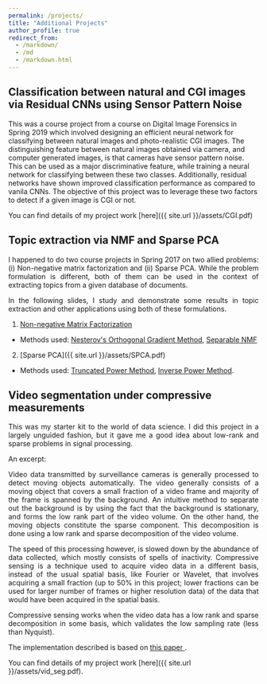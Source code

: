 ```yaml
---
permalink: /projects/
title: "Additional Projects"
author_profile: true
redirect_from: 
  - /markdown/
  - /md
  - /markdown.html
---
```


## Classification between natural and CGI images via Residual CNNs using Sensor Pattern Noise

This was a course project from a course on Digital Image Forensics in Spring 2019 which involved designing an efficient neural network for classifying between natural images and photo-realistic CGI images. The distinguishing feature between natural images obtained via camera, and computer generated images, is that cameras have sensor pattern noise. This can be used as a major discriminative feature, while training a neural network for classifying between these two classes. Additionally, residual networks have shown improved classification performance as compared to vanila CNNs. The objective of this project was to leverage these two factors to detect if a given image is CGI or not. 

You can find details of my project work [here]({{ site.url }}/assets/CGI.pdf)

## Topic extraction via NMF and Sparse PCA

<p style='text-align: justify;'>
I happened to do two course projects in Spring 2017 on two allied problems: (i) Non-negative matrix factorization and (ii) Sparse PCA. While the problem formulation is different, both of them can be used in the context of extracting topics from a given database of documents.</p>

<p style='text-align: justify;'>
In the following slides, I study and demonstrate some results in topic extraction and other applications using both of these formulations. </p>

1. [Non-negative Matrix Factorization](/assets/NMF.pdf)
* Methods used: <a target="_blank" href='http://ieeexplore.ieee.org/document/6166359/'>Nesterov's Orthogonal Gradient Method</a>, <a target="_blank" href='https://arxiv.org/pdf/1208.1237.pdf'>Separable NMF</a>

2. [Sparse PCA]({{ site.url }}/assets/SPCA.pdf)
* Methods used: <a target="_blank" href='http://www.jmlr.org/papers/volume14/yuan13a/yuan13a.pdf'>Truncated Power Method</a>, <a target="_blank" href='https://arxiv.org/abs/1012.0774'>Inverse Power Method</a>.

## Video segmentation under compressive measurements

<p style='text-align: justify;'>
This was my starter kit to the world of data science. I did this project in a largely unguided fashion, but it gave me a good idea about low-rank and sparse problems in signal processing.</p>

An excerpt:

<p style='text-align: justify;'>
Video data transmitted by surveillance cameras is generally processed to detect
moving objects automatically. The video generally consists of a moving object that covers a small fraction of a video frame and majority of the frame is spanned by the background. An intuitive method to separate out the background is by using the fact that the background is stationary, and forms the low rank part of the video volume. On the other hand, the moving objects constitute the sparse component. This decomposition is done using a low rank and sparse decomposition of the video volume.</p>

<p style='text-align: justify;'>
The speed of this processing however, is slowed down by the abundance of data collected, which mostly consists of spells of inactivity. Compressive sensing is a technique used to acquire video data in a different basis, instead of the usual spatial basis, like Fourier or Wavelet, that involves acquiring a small fraction (up to 50% in this project; lower fractions can be used for larger number of frames or higher resolution data) of the data that would have been acquired in the spatial basis.</p>

<p style='text-align: justify;'>
Compressive sensing works when the video data has a low rank and sparse decomposition in some basis, which validates the low sampling rate (less than Nyquist). </p>

The implementation described is based on <a target="_blank" href='https://arxiv.org/abs/1302.1942'> this paper </a>. 

You can find details of my project work [here]({{ site.url }}/assets/vid_seg.pdf). 


